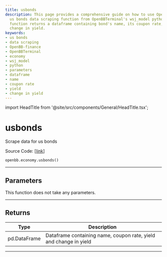 ```yaml
---
title: usbonds
description: This page provides a comprehensive guide on how to use OpenBB-finance's
  us bonds data scraping function from OpenBBTerminal's wsj_model python script. The
  function returns a dataframe containing bond's name, its coupon rate, yield and
  change in yield.
keywords:
- us bonds
- data scraping
- OpenBB-finance
- OpenBBTerminal
- economy
- wsj_model
- python
- parameters
- dataframe
- name
- coupon rate
- yield
- change in yield
---
```


import HeadTitle from '@site/src/components/General/HeadTitle.tsx';

<HeadTitle title="usbonds - Economy - Reference | OpenBB SDK Docs" />

# usbonds

Scrape data for us bonds

Source Code: [[link](https://github.com/OpenBB-finance/OpenBBTerminal/tree/main/openbb_terminal/economy/wsj_model.py#L161)]

```python
openbb.economy.usbonds()
```

---

## Parameters

This function does not take any parameters.

---

## Returns

| Type | Description |
| ---- | ----------- |
| pd.DataFrame | Dataframe containing name, coupon rate, yield and change in yield |
---
